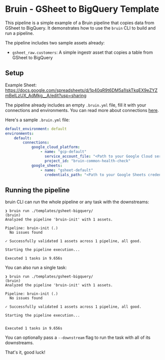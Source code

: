 # Bruin - GSheet to BigQuery Template

This pipeline is a simple example of a Bruin pipeline that copies data from GSheet to BigQuery. It demonstrates how to use the `bruin` CLI to build and run a pipeline.

The pipeline includes two sample assets already:
- `gsheet_raw.customers`: A simple ingestr asset that copies a table from GSheet to BigQuery

## Setup

Example Sheet: https://docs.google.com/spreadsheets/d/1p40qR9t6DM5a1IskTkqEX9eZYZmBeILzUX_AdMkg__A/edit?usp=sharing

The pipeline already includes an empty `.bruin.yml` file, fill it with your connections and environments. You can read more about connections [here](https://bruin-data.github.io/bruin/ingestion/google_sheets.html).

Here's a sample `.bruin.yml` file:

```yaml
default_environment: default
environments:
    default:
        connections:
            google_cloud_platform:
                - name: "gcp-default"
                  service_account_file: "<Path to your Google Cloud service account JSON file>"
                  project_id: "bruin-common-health-check"
            google_sheets:
                - name: "gsheet-default"
                  credentials_path: "<Path to your Google Sheets credentials JSON file>"
```

## Running the pipeline

bruin CLI can run the whole pipeline or any task with the downstreams:

```shell
❯ bruin run ./templates/gsheet-bigquery/                                                       (bruin) 
Analyzed the pipeline 'bruin-init' with 1 assets.

Pipeline: bruin-init (.)
  No issues found

✓ Successfully validated 1 assets across 1 pipeline, all good.

Starting the pipeline execution...

Executed 1 tasks in 9.656s
```

You can also run a single task:
```shell
❯ bruin run ./templates/gsheet-bigquery/                                                     (bruin) 
Analyzed the pipeline 'bruin-init' with 1 assets.

Pipeline: bruin-init (.)
  No issues found

✓ Successfully validated 1 assets across 1 pipeline, all good.

Starting the pipeline execution...


Executed 1 tasks in 9.656s
```

You can optionally pass a `--downstream` flag to run the task with all of its downstreams.

That's it, good luck!